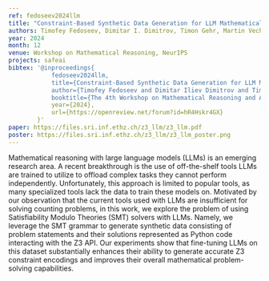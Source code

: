 ```yaml
---
ref: fedoseev2024llm
title: "Constraint-Based Synthetic Data Generation for LLM Mathematical Reasoning"
authors: Timofey Fedoseev, Dimitar I. Dimitrov, Timon Gehr, Martin Vechev
year: 2024
month: 12
venue: Workshop on Mathematical Reasoning, NeurIPS
projects: safeai
bibtex: '@inproceedings{
			fedoseev2024llm,
			title={Constraint-Based Synthetic Data Generation for LLM Mathematical Reasoning},
			author={Timofey Fedoseev and Dimitar Iliev Dimitrov and Timon Gehr and Martin Vechev},
			booktitle={The 4th Workshop on Mathematical Reasoning and AI at NeurIPS'24},
			year={2024},
			url={https://openreview.net/forum?id=hR4Hskr4GX}
		}'
paper: https://files.sri.inf.ethz.ch/z3_llm/z3_llm.pdf
poster: https://files.sri.inf.ethz.ch/z3_llm/z3_llm_poster.png
---
```

Mathematical reasoning with large language models (LLMs) is an emerging research area. A recent breakthrough is the use of off-the-shelf tools LLMs are trained to utilize to offload complex tasks they cannot perform independently. Unfortunately, this approach is limited to popular tools, as many specialized tools lack the data to train these models on. Motivated by our observation that the current tools used with LLMs are insufficient for solving counting problems, in this work, we explore the problem of using Satisfiability Modulo Theories (SMT) solvers with LLMs. Namely, we leverage the SMT grammar to generate synthetic data consisting of problem statements and their solutions represented as Python code interacting with the Z3 API. Our experiments show that fine-tuning LLMs on this dataset substantially enhances their ability to generate accurate Z3 constraint encodings and improves their overall mathematical problem-solving capabilities.